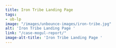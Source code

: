 ```yaml
---
title: Iron Tribe Landing Page
tags:
- ub-lp
image: "/images/unbounce-images/iron-tribe.jpg"
alt: 'Iron Tribe Landing Page '
link: "/case-mogul-report/"
image-alt-title: 'Iron Tribe Landing Page '
---
```


